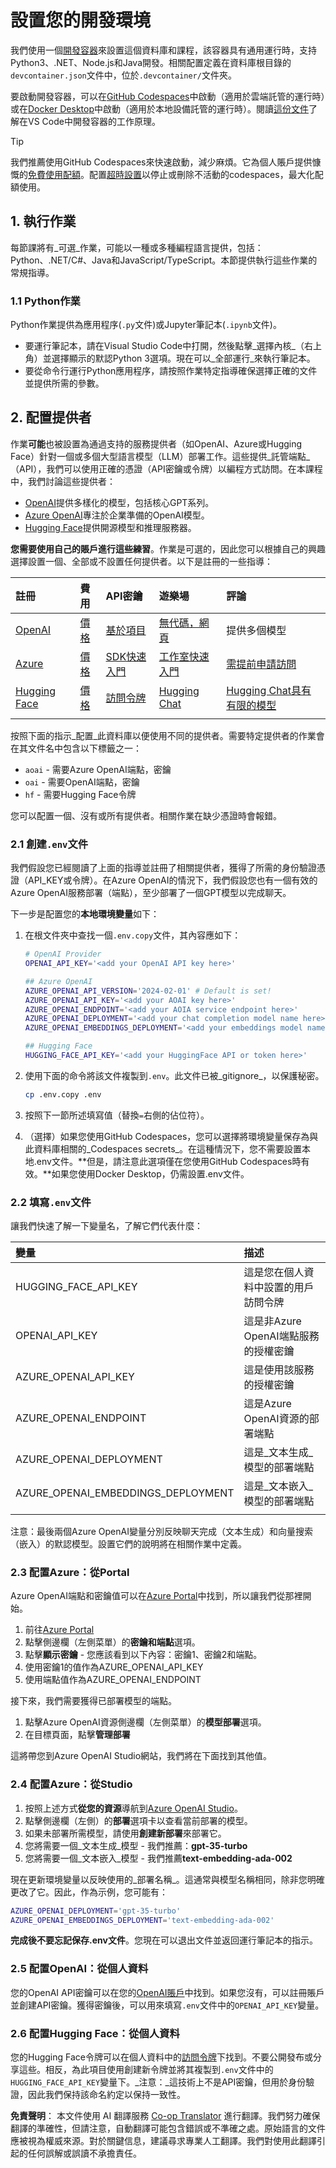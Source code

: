 <!--
CO_OP_TRANSLATOR_METADATA:
{
  "original_hash": "f12faf55ab620aef9f6761679b7ac68b",
  "translation_date": "2025-05-19T09:05:17+00:00",
  "source_file": "00-course-setup/SETUP.md",
  "language_code": "tw"
}
-->
# 設置您的開發環境

我們使用一個[開發容器](https://containers.dev?WT.mc_id=academic-105485-koreyst)來設置這個資料庫和課程，該容器具有通用運行時，支持Python3、.NET、Node.js和Java開發。相關配置定義在資料庫根目錄的`devcontainer.json`文件中，位於`.devcontainer/`文件夾。

要啟動開發容器，可以在[GitHub Codespaces](https://docs.github.com/en/codespaces/overview?WT.mc_id=academic-105485-koreyst)中啟動（適用於雲端託管的運行時）或在[Docker Desktop](https://docs.docker.com/desktop/?WT.mc_id=academic-105485-koreyst)中啟動（適用於本地設備託管的運行時）。閱讀[這份文件](https://code.visualstudio.com/docs/devcontainers/containers?WT.mc_id=academic-105485-koreyst)了解在VS Code中開發容器的工作原理。

> [!TIP]  
> 我們推薦使用GitHub Codespaces來快速啟動，減少麻煩。它為個人賬戶提供慷慨的[免費使用配額](https://docs.github.com/billing/managing-billing-for-github-codespaces/about-billing-for-github-codespaces#monthly-included-storage-and-core-hours-for-personal-accounts?WT.mc_id=academic-105485-koreyst)。配置[超時設置](https://docs.github.com/codespaces/setting-your-user-preferences/setting-your-timeout-period-for-github-codespaces?WT.mc_id=academic-105485-koreyst)以停止或刪除不活動的codespaces，最大化配額使用。

## 1. 執行作業

每節課將有_可選_作業，可能以一種或多種編程語言提供，包括：Python、.NET/C#、Java和JavaScript/TypeScript。本節提供執行這些作業的常規指導。

### 1.1 Python作業

Python作業提供為應用程序(`.py`文件)或Jupyter筆記本(`.ipynb`文件)。
- 要運行筆記本，請在Visual Studio Code中打開，然後點擊_選擇內核_（右上角）並選擇顯示的默認Python 3選項。現在可以_全部運行_來執行筆記本。
- 要從命令行運行Python應用程序，請按照作業特定指導確保選擇正確的文件並提供所需的參數。

## 2. 配置提供者

作業**可能**也被設置為通過支持的服務提供者（如OpenAI、Azure或Hugging Face）針對一個或多個大型語言模型（LLM）部署工作。這些提供_託管端點_（API），我們可以使用正確的憑證（API密鑰或令牌）以編程方式訪問。在本課程中，我們討論這些提供者：

- [OpenAI](https://platform.openai.com/docs/models?WT.mc_id=academic-105485-koreyst)提供多樣化的模型，包括核心GPT系列。
- [Azure OpenAI](https://learn.microsoft.com/azure/ai-services/openai/?WT.mc_id=academic-105485-koreyst)專注於企業準備的OpenAI模型。
- [Hugging Face](https://huggingface.co/docs/hub/index?WT.mc_id=academic-105485-koreyst)提供開源模型和推理服務器。

**您需要使用自己的賬戶進行這些練習**。作業是可選的，因此您可以根據自己的興趣選擇設置一個、全部或不設置任何提供者。以下是註冊的一些指導：

| 註冊 | 費用 | API密鑰 | 遊樂場 | 評論 |
|:---|:---|:---|:---|:---|
| [OpenAI](https://platform.openai.com/signup?WT.mc_id=academic-105485-koreyst)| [價格](https://openai.com/pricing#language-models?WT.mc_id=academic-105485-koreyst)| [基於項目](https://platform.openai.com/api-keys?WT.mc_id=academic-105485-koreyst) | [無代碼，網頁](https://platform.openai.com/playground?WT.mc_id=academic-105485-koreyst) | 提供多個模型 |
| [Azure](https://aka.ms/azure/free?WT.mc_id=academic-105485-koreyst)| [價格](https://azure.microsoft.com/pricing/details/cognitive-services/openai-service/?WT.mc_id=academic-105485-koreyst)| [SDK快速入門](https://learn.microsoft.com/azure/ai-services/openai/quickstart?WT.mc_id=academic-105485-koreyst)| [工作室快速入門](https://learn.microsoft.com/azure/ai-services/openai/quickstart?WT.mc_id=academic-105485-koreyst) | [需提前申請訪問](https://learn.microsoft.com/azure/ai-services/openai/?WT.mc_id=academic-105485-koreyst)|
| [Hugging Face](https://huggingface.co/join?WT.mc_id=academic-105485-koreyst) | [價格](https://huggingface.co/pricing) | [訪問令牌](https://huggingface.co/docs/hub/security-tokens?WT.mc_id=academic-105485-koreyst) | [Hugging Chat](https://huggingface.co/chat/?WT.mc_id=academic-105485-koreyst)| [Hugging Chat具有有限的模型](https://huggingface.co/chat/models?WT.mc_id=academic-105485-koreyst) |
| | | | | |

按照下面的指示_配置_此資料庫以便使用不同的提供者。需要特定提供者的作業會在其文件名中包含以下標籤之一：
 - `aoai` - 需要Azure OpenAI端點，密鑰
 - `oai` - 需要OpenAI端點，密鑰
 - `hf` - 需要Hugging Face令牌

您可以配置一個、沒有或所有提供者。相關作業在缺少憑證時會報錯。

### 2.1 創建`.env`文件

我們假設您已經閱讀了上面的指導並註冊了相關提供者，獲得了所需的身份驗證憑證（API_KEY或令牌）。在Azure OpenAI的情況下，我們假設您也有一個有效的Azure OpenAI服務部署（端點），至少部署了一個GPT模型以完成聊天。

下一步是配置您的**本地環境變量**如下：

1. 在根文件夾中查找一個`.env.copy`文件，其內容應如下：

   ```bash
   # OpenAI Provider
   OPENAI_API_KEY='<add your OpenAI API key here>'

   ## Azure OpenAI
   AZURE_OPENAI_API_VERSION='2024-02-01' # Default is set!
   AZURE_OPENAI_API_KEY='<add your AOAI key here>'
   AZURE_OPENAI_ENDPOINT='<add your AOIA service endpoint here>'
   AZURE_OPENAI_DEPLOYMENT='<add your chat completion model name here>' 
   AZURE_OPENAI_EMBEDDINGS_DEPLOYMENT='<add your embeddings model name here>'

   ## Hugging Face
   HUGGING_FACE_API_KEY='<add your HuggingFace API or token here>'
   ```

2. 使用下面的命令將該文件複製到`.env`。此文件已被_gitignore_，以保護秘密。

   ```bash
   cp .env.copy .env
   ```

3. 按照下一節所述填寫值（替換`=`右側的佔位符）。

3. （選擇）如果您使用GitHub Codespaces，您可以選擇將環境變量保存為與此資料庫相關的_Codespaces secrets_。在這種情況下，您不需要設置本地.env文件。**但是，請注意此選項僅在您使用GitHub Codespaces時有效。**如果您使用Docker Desktop，仍需設置.env文件。

### 2.2 填寫`.env`文件

讓我們快速了解一下變量名，了解它們代表什麼：

| 變量  | 描述  |
| :--- | :--- |
| HUGGING_FACE_API_KEY | 這是您在個人資料中設置的用戶訪問令牌 |
| OPENAI_API_KEY | 這是非Azure OpenAI端點服務的授權密鑰 |
| AZURE_OPENAI_API_KEY | 這是使用該服務的授權密鑰 |
| AZURE_OPENAI_ENDPOINT | 這是Azure OpenAI資源的部署端點 |
| AZURE_OPENAI_DEPLOYMENT | 這是_文本生成_模型的部署端點 |
| AZURE_OPENAI_EMBEDDINGS_DEPLOYMENT | 這是_文本嵌入_模型的部署端點 |
| | |

注意：最後兩個Azure OpenAI變量分別反映聊天完成（文本生成）和向量搜索（嵌入）的默認模型。設置它們的說明將在相關作業中定義。

### 2.3 配置Azure：從Portal

Azure OpenAI端點和密鑰值可以在[Azure Portal](https://portal.azure.com?WT.mc_id=academic-105485-koreyst)中找到，所以讓我們從那裡開始。

1. 前往[Azure Portal](https://portal.azure.com?WT.mc_id=academic-105485-koreyst)
1. 點擊側邊欄（左側菜單）的**密鑰和端點**選項。
1. 點擊**顯示密鑰** - 您應該看到以下內容：密鑰1、密鑰2和端點。
1. 使用密鑰1的值作為AZURE_OPENAI_API_KEY
1. 使用端點值作為AZURE_OPENAI_ENDPOINT

接下來，我們需要獲得已部署模型的端點。

1. 點擊Azure OpenAI資源側邊欄（左側菜單）的**模型部署**選項。
1. 在目標頁面，點擊**管理部署**

這將帶您到Azure OpenAI Studio網站，我們將在下面找到其他值。

### 2.4 配置Azure：從Studio

1. 按照上述方式**從您的資源**導航到[Azure OpenAI Studio](https://oai.azure.com?WT.mc_id=academic-105485-koreyst)。
1. 點擊側邊欄（左側）的**部署**選項卡以查看當前部署的模型。
1. 如果未部署所需模型，請使用**創建新部署**來部署它。
1. 您將需要一個_文本生成_模型 - 我們推薦：**gpt-35-turbo**
1. 您將需要一個_文本嵌入_模型 - 我們推薦**text-embedding-ada-002**

現在更新環境變量以反映使用的_部署名稱_。這通常與模型名稱相同，除非您明確更改了它。因此，作為示例，您可能有：

```bash
AZURE_OPENAI_DEPLOYMENT='gpt-35-turbo'
AZURE_OPENAI_EMBEDDINGS_DEPLOYMENT='text-embedding-ada-002'
```

**完成後不要忘記保存.env文件**。您現在可以退出文件並返回運行筆記本的指示。

### 2.5 配置OpenAI：從個人資料

您的OpenAI API密鑰可以在您的[OpenAI賬戶](https://platform.openai.com/api-keys?WT.mc_id=academic-105485-koreyst)中找到。如果您沒有，可以註冊賬戶並創建API密鑰。獲得密鑰後，可以用來填寫`.env`文件中的`OPENAI_API_KEY`變量。

### 2.6 配置Hugging Face：從個人資料

您的Hugging Face令牌可以在個人資料中的[訪問令牌](https://huggingface.co/settings/tokens?WT.mc_id=academic-105485-koreyst)下找到。不要公開發布或分享這些。相反，為此項目使用創建新令牌並將其複製到`.env`文件中的`HUGGING_FACE_API_KEY`變量下。_注意：_這技術上不是API密鑰，但用於身份驗證，因此我們保持該命名約定以保持一致性。

**免責聲明**：
本文件使用 AI 翻譯服務 [Co-op Translator](https://github.com/Azure/co-op-translator) 進行翻譯。我們努力確保翻譯的準確性，但請注意，自動翻譯可能包含錯誤或不準確之處。原始語言的文件應被視為權威來源。對於關鍵信息，建議尋求專業人工翻譯。我們對使用此翻譯引起的任何誤解或誤讀不承擔責任。